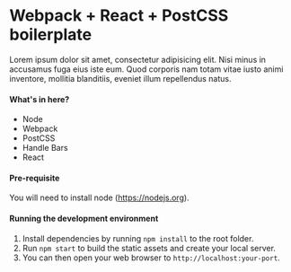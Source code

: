 # Webpack + React + PostCSS boilerplate
Lorem ipsum dolor sit amet, consectetur adipisicing elit. Nisi minus in accusamus fuga eius iste eum. Quod corporis nam totam vitae iusto animi inventore, mollitia blanditiis, eveniet illum repellendus natus.

#### What's in here?
- Node
- Webpack
- PostCSS
- Handle Bars
- React

#### Pre-requisite
You will need to install node (https://nodejs.org).

#### Running the development environment
1. Install dependencies by running `npm install` to the root folder.
2. Run `npm start` to build the static assets and create your local server.
3. You can then open your web browser to `http://localhost:your-port`.
